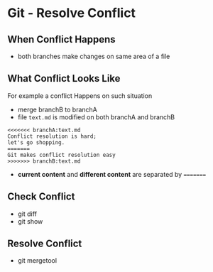 # Git - Resolve Conflict

## When Conflict Happens

- both branches make changes on same area of a file

## What Conflict Looks Like

For example a conflict Happens on such situation

- merge branchB to branchA
- file `text.md` is modified on both branchA and branchB

```
<<<<<<< branchA:text.md
Conflict resolution is hard;
let's go shopping.
=======
Git makes conflict resolution easy
>>>>>>> branchB:text.md
```

- **current content** and **different content** are separated by `=======` 

## Check Conflict

- git diff
- git show

## Resolve Conflict

- git mergetool


